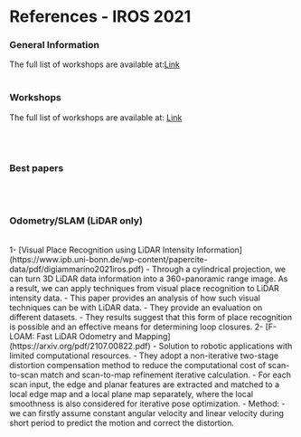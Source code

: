 # References - IROS 2021

<!---
Started to write on Oct 21 2021
Zahra
-->


### General Information
The full list of workshops are available at:[Link](https://ras.papercept.net/conferences/conferences/IROS21/program/)
<br/>
<br/>


### Workshops
The full list of workshops are available at: [Link](https://ras.papercept.net/conferences/conferences/IROS21/program/IROS21_ProgramAtAGlanceWeb.html#weat1_) 

<br/>
<br/>


### Best papers

<br/>
<br/>


### Odometry/SLAM (LiDAR only)

<br/>
1- [Visual Place Recognition using LiDAR Intensity Information](https://www.ipb.uni-bonn.de/wp-content/papercite-data/pdf/digiammarino2021iros.pdf)  
  - Through a cylindrical projection, we can turn  3D LiDAR data information into a 360◦panoramic range image. As a result, we can apply techniques from visual place recognition to LiDAR intensity data. 
  - This paper provides an analysis of how such visual techniques can be with LiDAR data.
  - They provide an evaluation on different datasets. 
  - They results suggest that this form of place recognition is possible and an effective means for determining loop closures.
2- [F-LOAM: Fast LiDAR Odometry and Mapping](https://arxiv.org/pdf/2107.00822.pdf)
 - Solution to robotic applications with limited computational resources.
 - They adopt a non-iterative two-stage distortion compensation method to reduce the computational cost of scan-to-scan match and scan-to-map refinement iterative calculation.
 - For each scan input, the edge and planar features are extracted and matched to a local edge map and a local plane map separately, where the local smoothness is also considered for iterative pose optimization.
 - Method:
  - we can firstly assume constant angular velocity and linear velocity during short period to predict the motion and correct the distortion.

<br/>
<br/>



